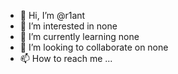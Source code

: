 - 👋 Hi, I’m @r1ant
- 👀 I’m interested in none
- 🌱 I’m currently learning none
- 💞️ I’m looking to collaborate on none
- 📫 How to reach me ...

<!---
r1ant/r1ant is a ✨ special ✨ repository because its `README.md` (this file) appears on your GitHub profile.
You can click the Preview link to take a look at your changes.
--->

